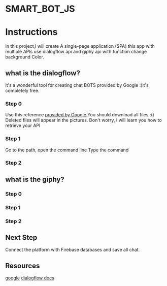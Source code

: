 # SMART_BOT_JS

# Instructions

In this project,I will create A single-page application (SPA) this app with multiple APIs use dialogflow api and giphy api 
with function change background Color.

## what is the dialogflow?
it's a wonderful tool for creating chat BOTS provided by Google :)it's completely free.

### Step 0

Use this reference [provided by Google ](https://github.com/googleapis/nodejs-dialogflow)
You should download all files :() Deleted files will appear in the pictures. Don't worry, I will learn you how to retrieve your API
### Step 1
Go to the path, open the command line
Type the command
### Step 2
## what is the giphy?
### Step 0

### Step 1

### Step 2

## Next Step
Connect the platform with Firebase databases and save all chat.

## Resources
[google](https://github.com/googleapis/nodejs-dialogflow)
[dialogflow docs](https://dialogflow.com/docs)
